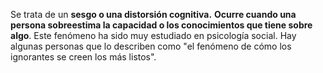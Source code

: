 Se trata de un **sesgo o una distorsión cognitiva.** **Ocurre cuando una persona sobreestima la capacidad o los conocimientos que tiene sobre algo**. Este fenómeno ha sido muy estudiado en psicología social. Hay algunas personas que lo describen como "el fenómeno de cómo los ignorantes se creen los más listos".